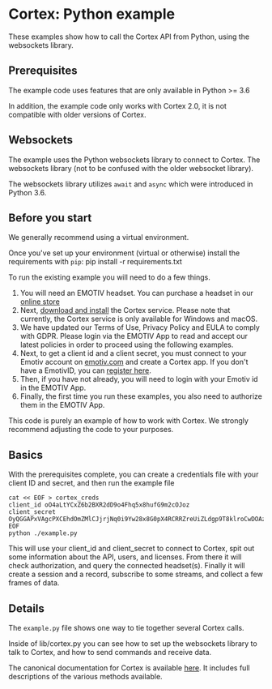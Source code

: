 # Cortex: Python example

These examples show how to call the Cortex API from Python, using the websockets
library.

## Prerequisites

The example code uses features that are only available in Python >= 3.6

In addition, the example code only works with Cortex 2.0, it is not compatible
with older versions of Cortex.

## Websockets

The example uses the Python websockets library to connect to Cortex.  The
websockets library (not to be confused with the older websocket library).

The websockets library utilizes `await` and `async` which were introduced in
Python 3.6.  

## Before you start

We generally recommend using a virtual environment.

Once you've set up your environment (virtual or otherwise) install the
requirements with `pip`:
    pip install -r requirements.txt

To run the existing example you will need to do a few things.

1. You will need an EMOTIV headset.  You can purchase a headset in our [online
   store](https://www.emotiv.com/)
2. Next, [download and install](https://www.emotiv.com/developer/) the Cortex
   service.  Please note that currently, the Cortex service is only available
   for Windows and macOS.
3. We have updated our Terms of Use, Privacy Policy and EULA to comply with
   GDPR. Please login via the EMOTIV App to read and accept our latest policies
   in order to proceed using the following examples.
4. Next, to get a client id and a client secret, you must connect to your
   Emotiv account on
   [emotiv.com](https://www.emotiv.com/my-account/cortex-apps/) and create a
   Cortex app. If you don't have a EmotivID, you can [register
   here](https://id.emotivcloud.com/eoidc/account/registration/).
5. Then, if you have not already, you will need to login with your Emotiv id in
   the EMOTIV App.
6. Finally, the first time you run these examples, you also need to authorize
   them in the EMOTIV App.

This code is purely an example of how to work with Cortex.  We strongly
recommend adjusting the code to your purposes.

## Basics

With the prerequisites complete, you can 
create a credentials file with your client ID and secret, and then run the
example file
```
cat << EOF > cortex_creds
client_id oO4aLtYCxZ6b2BXR2dD9o4Fhq5x8hufG9m2cOJoz
client_secret OyQGGAPxVAgcPXCEhdOmZMlCJjrjNq0i9Yw28x8G0pX4RCRRZreUiZLdgp9T8klroCwDOAzBiuwBtfEd9qV5i7vA90hc8V9qLckttCnPDcplf8kKPFL22Iu7LezZXsMZ
EOF
python ./example.py
```

This will use your client_id and client_secret to connect to Cortex, spit out
some information about the API, users, and licenses.  From there it will check
authorization, and query the connected headset(s).  Finally it will create a
session and a record, subscribe to some streams, and collect a few frames of
data.

## Details

The ``example.py`` file shows one way to tie together several Cortex calls.

Inside of lib/cortex.py you can see how to set up the websockets library to talk
to Cortex, and how to send commands and receive data. 

The canonical documentation for Cortex is available
[here](https://emotiv.gitbook.io/cortex-api/). It includes full descriptions of
the various methods available.
